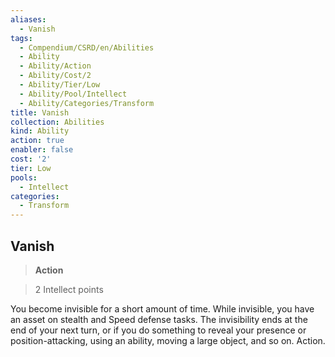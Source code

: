 ```yaml
---
aliases:
  - Vanish
tags:
  - Compendium/CSRD/en/Abilities
  - Ability
  - Ability/Action
  - Ability/Cost/2
  - Ability/Tier/Low
  - Ability/Pool/Intellect
  - Ability/Categories/Transform
title: Vanish
collection: Abilities
kind: Ability
action: true
enabler: false
cost: '2'
tier: Low
pools:
  - Intellect
categories:
  - Transform
---
```

## Vanish    
>**Action**    
>2 Intellect points  
    
You become invisible for a short amount of time. While invisible, you have an asset on stealth and Speed defense tasks. The invisibility ends at the end of your next turn, or if you do something to reveal your presence or position-attacking, using an ability, moving a large object, and so on. Action.